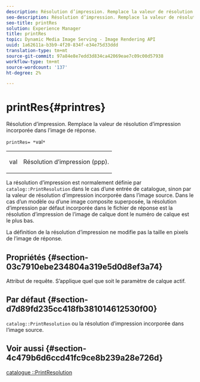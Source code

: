 ```yaml
---
description: Résolution d’impression. Remplace la valeur de résolution d’impression incorporée dans l’image de réponse.
seo-description: Résolution d’impression. Remplace la valeur de résolution d’impression incorporée dans l’image de réponse.
seo-title: printRes
solution: Experience Manager
title: printRes
topic: Dynamic Media Image Serving - Image Rendering API
uuid: 1a62611a-b3b9-4f20-834f-e34e75d33ddd
translation-type: tm+mt
source-git-commit: 97a84e8e7edd3d834ca42069eae7c09c00d57938
workflow-type: tm+mt
source-wordcount: '137'
ht-degree: 2%

---
```



# printRes{#printres}

Résolution d’impression. Remplace la valeur de résolution d’impression incorporée dans l’image de réponse.

`printRes= *`val`*`

<table id="simpletable_85C271760AE5466C96115027E6511559"> 
 <tr class="strow"> 
  <td class="stentry"> <p><span class="varname"> val</span> </p> </td> 
  <td class="stentry"> <p>Résolution d’impression (ppp). </p></td> 
 </tr> 
</table>

La résolution d’impression est normalement définie par `catalog::PrintResolution` dans le cas d’une entrée de catalogue, sinon par la valeur de résolution d’impression incorporée dans l’image source. Dans le cas d’un modèle ou d’une image composite superposée, la résolution d’impression par défaut incorporée dans le fichier de réponse est la résolution d’impression de l’image de calque dont le numéro de calque est le plus bas.

La définition de la résolution d’impression ne modifie pas la taille en pixels de l’image de réponse.

## Propriétés {#section-03c7910ebe234804a319e5d0d8ef3a74}

Attribut de requête. S’applique quel que soit le paramètre de calque actif.

## Par défaut {#section-d7d89fd235cc418fb381014612530f00}

`catalog::PrintResolution` ou la résolution d’impression incorporée dans l’image source.

## Voir aussi {#section-4c479b6d6ccd41fc9ce8b239a28e726d}

[catalogue ::PrintResolution](../../../../../is-api/image-catalog/image-serving-api-ref/c-image-catalog-reference/c-image-svg-data-reference/c-image-data-reference/r-printresolution-cat.md#reference-4ebb2e136995470b84b7c5e10cb8e5f5)
